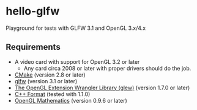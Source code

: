 # hello-glfw
Playground for tests with GLFW 3.1 and OpenGL 3.x/4.x

## Requirements
* A video card with support for OpenGL 3.2 or later
  * Any card circa 2008 or later with proper drivers should do the job.
* [CMake](http://www.cmake.org/) (version 2.8 or later)
* [glfw](http://www.glfw.org/) (version 3.1 or later)
* [The OpenGL Extension Wrangler Library (glew)](http://glew.sourceforge.net/) (version 1.7.0 or later)
* [C++ Format](http://cppformat.github.io/) (tested with 1.1.0)
* [OpenGL Mathematics](http://glm.g-truc.net/) (version 0.9.6 or later)
